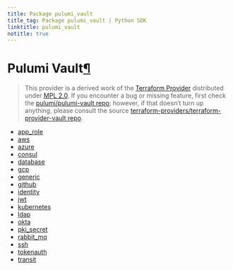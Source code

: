 ```yaml
---
title: Package pulumi_vault
title_tag: Package pulumi_vault | Python SDK
linktitle: pulumi_vault
notitle: true
---
```


<div class="section" id="pulumi-vault">
<h1>Pulumi Vault<a class="headerlink" href="#pulumi-vault" title="Permalink to this headline">¶</a></h1>
<blockquote>
<div><p>This provider is a derived work of the <a class="reference external" href="https://github.com/terraform-providers/terraform-provider-vault">Terraform Provider</a> distributed under
<a class="reference external" href="https://www.mozilla.org/en-US/MPL/2.0/">MPL 2.0</a>. If you encounter a bug or missing feature, first check the
<a class="reference external" href="https://github.com/pulumi/pulumi-vault/issues">pulumi/pulumi-vault repo</a>; however, if that doesn’t turn up
anything, please consult the source <a class="reference external" href="https://github.com/terraform-providers/terraform-provider-vault/issues">terraform-providers/terraform-provider-vault repo</a>.</p>
</div></blockquote>
<div class="toctree-wrapper compound">
<ul>
<li class="toctree-l1"><a class="reference internal" href="app_role/">app_role</a></li>
<li class="toctree-l1"><a class="reference internal" href="aws/">aws</a></li>
<li class="toctree-l1"><a class="reference internal" href="azure/">azure</a></li>
<li class="toctree-l1"><a class="reference internal" href="consul/">consul</a></li>
<li class="toctree-l1"><a class="reference internal" href="database/">database</a></li>
<li class="toctree-l1"><a class="reference internal" href="gcp/">gcp</a></li>
<li class="toctree-l1"><a class="reference internal" href="generic/">generic</a></li>
<li class="toctree-l1"><a class="reference internal" href="github/">github</a></li>
<li class="toctree-l1"><a class="reference internal" href="identity/">identity</a></li>
<li class="toctree-l1"><a class="reference internal" href="jwt/">jwt</a></li>
<li class="toctree-l1"><a class="reference internal" href="kubernetes/">kubernetes</a></li>
<li class="toctree-l1"><a class="reference internal" href="ldap/">ldap</a></li>
<li class="toctree-l1"><a class="reference internal" href="okta/">okta</a></li>
<li class="toctree-l1"><a class="reference internal" href="pki_secret/">pki_secret</a></li>
<li class="toctree-l1"><a class="reference internal" href="rabbit_mq/">rabbit_mq</a></li>
<li class="toctree-l1"><a class="reference internal" href="ssh/">ssh</a></li>
<li class="toctree-l1"><a class="reference internal" href="tokenauth/">tokenauth</a></li>
<li class="toctree-l1"><a class="reference internal" href="transit/">transit</a></li>
</ul>
</div>
</div>
